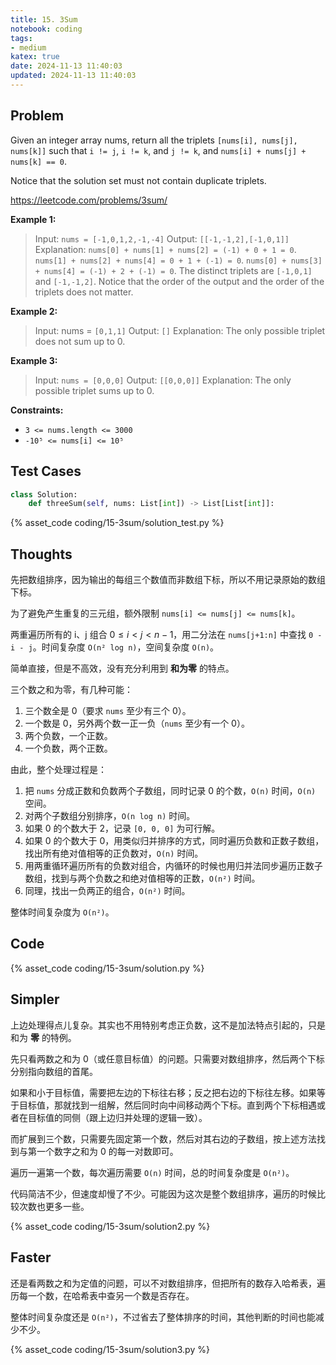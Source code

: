 ```yaml
---
title: 15. 3Sum
notebook: coding
tags:
- medium
katex: true
date: 2024-11-13 11:40:03
updated: 2024-11-13 11:40:03
---
```

## Problem

Given an integer array nums, return all the triplets `[nums[i], nums[j], nums[k]]` such that `i != j`, `i != k`, and `j != k`, and `nums[i] + nums[j] + nums[k] == 0`.

Notice that the solution set must not contain duplicate triplets.

<https://leetcode.com/problems/3sum/>

**Example 1:**

> Input: `nums = [-1,0,1,2,-1,-4]`
> Output: `[[-1,-1,2],[-1,0,1]]`
> Explanation:
> `nums[0] + nums[1] + nums[2] = (-1) + 0 + 1 = 0`.
> `nums[1] + nums[2] + nums[4] = 0 + 1 + (-1) = 0`.
> `nums[0] + nums[3] + nums[4] = (-1) + 2 + (-1) = 0`.
> The distinct triplets are `[-1,0,1]` and `[-1,-1,2]`.
> Notice that the order of the output and the order of the triplets does not matter.

**Example 2:**

> Input: nums = `[0,1,1]`
> Output: `[]`
> Explanation: The only possible triplet does not sum up to 0.

**Example 3:**

> Input: `nums = [0,0,0]`
> Output: `[[0,0,0]]`
> Explanation: The only possible triplet sums up to 0.

**Constraints:**

- `3 <= nums.length <= 3000`
- `-10⁵ <= nums[i] <= 10⁵`

## Test Cases

``` python
class Solution:
    def threeSum(self, nums: List[int]) -> List[List[int]]:
```

{% asset_code coding/15-3sum/solution_test.py %}

## Thoughts

先把数组排序，因为输出的每组三个数值而非数组下标，所以不用记录原始的数组下标。

为了避免产生重复的三元组，额外限制 `nums[i] <= nums[j] <= nums[k]`。

两重遍历所有的 i、j 组合 $0\le i<j<n-1$，用二分法在 `nums[j+1:n]` 中查找 `0 - i - j`。时间复杂度 `O(n² log n)`，空间复杂度 `O(n)`。

简单直接，但是不高效，没有充分利用到 **和为零** 的特点。

三个数之和为零，有几种可能：

1. 三个数全是 0（要求 `nums` 至少有三个 0）。
2. 一个数是 0，另外两个数一正一负（`nums` 至少有一个 0）。
3. 两个负数，一个正数。
4. 一个负数，两个正数。

由此，整个处理过程是：

1. 把 `nums` 分成正数和负数两个子数组，同时记录 0 的个数，`O(n)` 时间，`O(n)` 空间。
2. 对两个子数组分别排序，`O(n log n)` 时间。
3. 如果 0 的个数大于 2，记录 `[0, 0, 0]` 为可行解。
4. 如果 0 的个数大于 0，用类似归并排序的方式，同时遍历负数和正数子数组，找出所有绝对值相等的正负数对，`O(n)` 时间。
5. 用两重循环遍历所有的负数对组合，内循环的时候也用归并法同步遍历正数子数组，找到与两个负数之和绝对值相等的正数，`O(n²)` 时间。
6. 同理，找出一负两正的组合，`O(n²)` 时间。

整体时间复杂度为 `O(n²)`。

## Code

{% asset_code coding/15-3sum/solution.py %}

## Simpler

上边处理得点儿复杂。其实也不用特别考虑正负数，这不是加法特点引起的，只是和为 **零** 的特例。

先只看两数之和为 0（或任意目标值）的问题。只需要对数组排序，然后两个下标分别指向数组的首尾。

如果和小于目标值，需要把左边的下标往右移；反之把右边的下标往左移。如果等于目标值，那就找到一组解，然后同时向中间移动两个下标。直到两个下标相遇或者在目标值的同侧（跟上边归并处理的逻辑一致）。

而扩展到三个数，只需要先固定第一个数，然后对其右边的子数组，按上述方法找到与第一个数字之和为 0 的每一对数即可。

遍历一遍第一个数，每次遍历需要 `O(n)` 时间，总的时间复杂度是 `O(n²)`。

代码简洁不少，但速度却慢了不少。可能因为这次是整个数组排序，遍历的时候比较次数也更多一些。

{% asset_code coding/15-3sum/solution2.py %}

## Faster

还是看两数之和为定值的问题，可以不对数组排序，但把所有的数存入哈希表，遍历每一个数，在哈希表中查另一个数是否存在。

整体时间复杂度还是 `O(n²)`，不过省去了整体排序的时间，其他判断的时间也能减少不少。

{% asset_code coding/15-3sum/solution3.py %}
